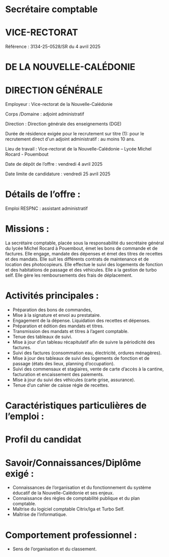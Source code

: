 # Secrétaire comptable

# VICE-RECTORAT

Référence : 3134-25-0528/SR du 4 avril 2025

# DE LA NOUVELLE-CALÉDONIE

# DIRECTION GÉNÉRALE

Employeur : Vice-rectorat de la Nouvelle-Calédonie

Corps /Domaine : adjoint administratif

Direction : Direction générale des enseignements (DGE)

Durée de résidence exigée pour le recrutement sur titre (1): pour le recrutement direct d'un adjoint administratif : au moins 10 ans.

Lieu de travail : Vice-rectorat de la Nouvelle-Calédonie – Lycée Michel Rocard - Pouembout

Date de dépôt de l’offre : vendredi 4 avril 2025

Date limite de candidature : vendredi 25 avril 2025

# Détails de l’offre :

Emploi RESPNC : assistant administratif

# Missions :

La secrétaire comptable, placée sous la responsabilité du secrétaire général du lycée Michel Rocard à Pouembout, émet les bons de commande et de factures. Elle engage, mandate des dépenses et émet des titres de recettes et des mandats. Elle suit les différents contrats de maintenance et de location des photocopieurs. Elle effectue le suivi des logements de fonction et des habitations de passage et des véhicules. Elle a la gestion de turbo self. Elle gère les remboursements des frais de déplacement.

# Activités principales :

- Préparation des bons de commandes,
- Mise à la signature et envoi au prestataire.
- Engagement de la dépense. Liquidation des recettes et dépenses.
- Préparation et édition des mandats et titres.
- Transmission des mandats et titres à l’agent comptable.
- Tenue des tableaux de suivi.
- Mise à jour d’un tableau récapitulatif afin de suivre la périodicité des factures.
- Suivi des factures (consommation eau, électricité, ordures ménagères).
- Mise à jour des tableaux de suivi des logements de fonction et de passage (états des lieux, planning d’occupation).
- Suivi des commensaux et stagiaires, vente de carte d’accès à la cantine, facturation et encaissement des paiements.
- Mise à jour du suivi des véhicules (carte grise, assurance).
- Tenue d’un cahier de caisse régie de recettes.

# Caractéristiques particulières de l’emploi :

# Profil du candidat

# Savoir/Connaissances/Diplôme exigé :

- Connaissances de l’organisation et du fonctionnement du système éducatif de la Nouvelle-Calédonie et ses enjeux.
- Connaissance des règles de comptabilité publique et du plan comptable.
- Maîtrise du logiciel comptable Citrix/lga et Turbo Self.
- Maîtrise de l’informatique.

# Comportement professionnel :

- Sens de l’organisation et du classement.